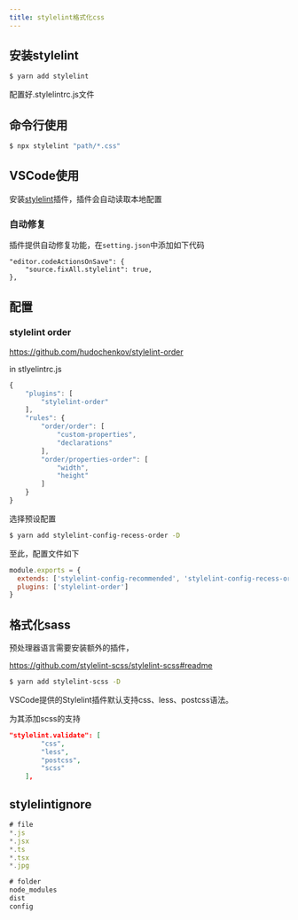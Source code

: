 ```yaml
---
title: stylelint格式化css
---
```


## 安装stylelint

```sh
$ yarn add stylelint
```

配置好.stylelintrc.js文件



## 命令行使用

```sh
$ npx stylelint "path/*.css"
```



## VSCode使用

安装[stylelint](https://marketplace.visualstudio.com/items?itemName=stylelint.vscode-stylelint)插件，插件会自动读取本地配置

### 自动修复

插件提供自动修复功能，在`setting.json`中添加如下代码

```jsonc
"editor.codeActionsOnSave": {
    "source.fixAll.stylelint": true,
},
```



## 配置

### stylelint order

https://github.com/hudochenkov/stylelint-order

in stlyelintrc.js

```js
{
	"plugins": [
		"stylelint-order"
	],
	"rules": {
		"order/order": [
			"custom-properties",
			"declarations"
		],
		"order/properties-order": [
			"width",
			"height"
		]
	}
}
```



选择预设配置

```sh
$ yarn add stylelint-config-recess-order -D
```

至此，配置文件如下

```js
module.exports = {
  extends: ['stylelint-config-recommended', 'stylelint-config-recess-order'],
  plugins: ['stylelint-order']
}
```

## 格式化sass

预处理器语言需要安装额外的插件，

https://github.com/stylelint-scss/stylelint-scss#readme

```sh
$ yarn add stylelint-scss -D
```

VSCode提供的Stylelint插件默认支持css、less、postcss语法。

为其添加scss的支持

```json
"stylelint.validate": [
        "css",
        "less",
        "postcss",
        "scss"
    ],
```



## stylelintignore

```js
# file
*.js
*.jsx
*.ts
*.tsx
*.jpg

# folder
node_modules
dist
config
```


